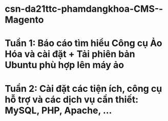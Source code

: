 # csn-da21ttc-phamdangkhoa-CMS--Magento
 # Tuần 1: Báo cáo tìm hiểu Công cụ Ảo Hóa và cài đặt + Tải phiên bản Ubuntu phù hợp lên máy ảo
 # Tuần 2: Cài đặt các tiện ích, công cụ hỗ trợ và các dịch vụ cần thiết: MySQL, PHP, Apache, … 
      
        

